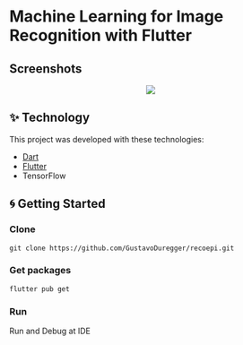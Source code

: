# Machine Learning for Image Recognition with Flutter
## Screenshots
<p align = "center">
  <img src="https://github.com/GustavoDuregger/recoepi/blob/master/assets/foto.png">
</p>

## :sparkles: Technology

This project was developed with these technologies:

- [Dart](https://dart.dev/)
- [Flutter](https://flutter.dev/)
- TensorFlow

## :cyclone: Getting Started

### Clone

```git clone https://github.com/GustavoDuregger/recoepi.git```

### Get packages
```flutter pub get```

### Run
Run and Debug at IDE
